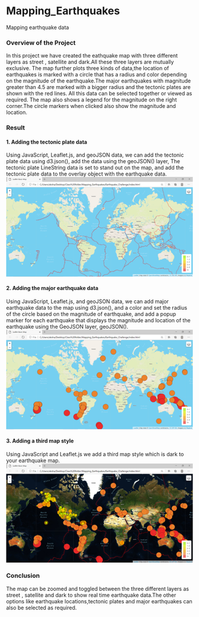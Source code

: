 # Mapping_Earthquakes
Mapping earthquake data


### Overview of the Project
In this project we have created the eathquake map with three different layers as street , satellite and dark.All these three layers are mutually exclusive. The map further plots three kinds of data,the location of earthquakes is marked with a circle that has a radius and color depending on the magnitude of the earthquake.The major earthquakes with magnitude greater than 4.5 are marked with a bigger radius and the tectonic plates are shown with the red lines. All this data can be selected together or viewed as required. The map also shows a legend for the magnitude on the right corner.The circle markers when clicked also show the magnitude and location.

### Result

#### 1. Adding the tectonic plate data
Using JavaScript, Leaflet.js, and geoJSON data, we can add the tectonic plate data using d3.json(), add the data using the geoJSON() layer, The tectonic plate LineString data is set to stand out on the map, and add the tectonic plate data to the overlay object with the earthquake data.
![](https://github.com/Akshaya-Kamble/Mapping_Earthquakes/blob/main/Earthquake_Challenge/Reference%20Images/tectonic%20plates.PNG)

#### 2. Adding the major earthquake data
Using JavaScript, Leaflet.js, and geoJSON data, we can add major earthquake data to the map using d3.json(), and a color and set the radius of the circle based on the magnitude of earthquake, and add a popup marker for each earthquake that displays the magnitude and location of the earthquake using the GeoJSON layer, geoJSON().
![](https://github.com/Akshaya-Kamble/Mapping_Earthquakes/blob/main/Earthquake_Challenge/Reference%20Images/major%20earthquakes.PNG)

#### 3. Adding a third map style
Using JavaScript and Leaflet.js we add a third map style which is dark to your earthquake map.
![](https://github.com/Akshaya-Kamble/Mapping_Earthquakes/blob/main/Earthquake_Challenge/Reference%20Images/satellite.PNG)

### Conclusion
The map can be zoomed and toggled between the three different layers as street , satellite and dark to show real time earthquake data.The other options like earthquake locations,tectonic plates and major earthquakes can also be selected as required.
